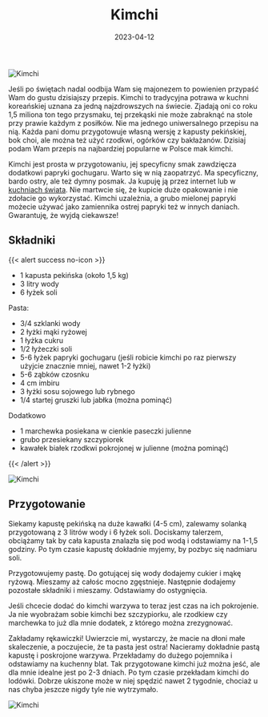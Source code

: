 ﻿---
title: "Kimchi"
date: 2023-04-12
categories:
- inne
tags:
- wegańskie
- kapusta pekińska
- kuchnie świata
- kuchnia koreańska
- bez laktozy
- kiszonki
thumbnailImagePosition: "top"
---
![Kimchi](/img/Kimchi/Kimchi-3.JPG)

Jeśli po świętach nadal oodbija Wam się majonezem to powienien przypaść Wam do gustu dzisiajszy przepis. Kimchi to tradycyjna potrawa w kuchni koreańskiej uznana za jedną  najzdrowszych na świecie. Zjadają oni co roku 1,5 miliona ton tego przysmaku, tej przekąski nie może zabraknąć na stole przy prawie każdym z posiłków. Nie ma jednego uniwersalnego przepisu na nią. Każda pani domu przygotowuje własną wersję z kapusty pekińskiej, bok choi, ale można też użyć rzodkwi, ogórków czy bakłażanów. Dzisiaj podam Wam przepis na najbardziej popularne w Polsce mak kimchi.
<!--more-->

Kimchi jest prosta w przygotowaniu, jej specyficny smak zawdzięcza dodatkowi papryki gochugaru. Warto się w nią zaopatrzyć. Ma specyficzny, bardo ostry, ale też dymny posmak. Ja kupuję ją przez internet lub w [kuchniach świata](https://sklep.kuchnieswiata.com.pl/product-pol-983-Papryka-koreanska-Gochugaru-grubo-mielona-500g-Hosan.html?query_id=1). Nie martwcie się, że kupicie duże opakowanie i nie zdołacie go wykorzystać. Kimchi uzależnia, a grubo mielonej papryki możecie używać jako zamiennika ostrej papryki też w innych daniach. Gwarantuję, że wyjdą ciekawsze!

## Składniki
{{< alert success no-icon >}}
- 1 kapusta pekińska (około 1,5 kg)
- 3 litry wody
- 6 łyżek soli

Pasta:
- 3/4 szklanki wody
- 2 łyżki mąki ryżowej
- 1 łyżka cukru
- 1/2 łyżeczki soli
- 5-6 łyżek papryki gochugaru (jeśli robicie kimchi po raz pierwszy użyjcie znacznie mniej, nawet 1-2 łyżki)
- 5-6 ząbków czosnku
- 4 cm imbiru
- 3 łyżki sosu sojowego lub rybnego
- 1/4 startej gruszki lub jabłka (można pominąć)


Dodatkowo
- 1 marchewka posiekana w cienkie paseczki julienne
- grubo przesiekany szczypiorek
- kawałek białek rzodkwi pokrojonej w julienne (można pominąć)

{{< /alert >}}

![Kimchi](/img/Kimchi/Kimchi-1.JPG)
## Przygotowanie
Siekamy kapustę pekińską na duże kawałki (4-5 cm), zalewamy solanką przygotowaną z 3 litrów wody i 6 łyżek soli. Dociskamy talerzem, obciążamy tak by cała kapusta znalazła się pod wodą i odstawiamy na 1-1,5 godziny. Po tym czasie kapustę dokładnie myjemy, by pozbyc się nadmiaru soli. 

Przygotowujemy pastę. Do gotującej się wody dodajemy cukier i mąkę ryżową. Mieszamy aż całośc mocno zgęstnieje. Następnie dodajemy pozostałe składniki i mieszamy. Odstawiamy do ostygnięcia. 

Jeśli chcecie dodać do kimchi warzywa to teraz jest czas na ich pokrojenie. Ja nie wyobrażam sobie kimchi bez szczypiorku, ale rzodkiew czy marchewka to już dla mnie dodatek, z którego można zrezygnować. 

Zakładamy rękawiczki! Uwierzcie mi, wystarczy, że macie na dłoni małe skaleczenie, a poczujecie, że ta pasta jest ostra! Nacieramy dokładnie pastą kapustę i poskrojone warzywa. Przekładamy do dużego pojemnika i odstawiamy na kuchenny blat. Tak przygotowane kimchi już można jeść, ale dla mnie idealne jest po 2-3 dniach. Po tym czasie przekładam kimchi do lodówki. Dobrze ukiszone może w niej spędzić nawet 2 tygodnie, chociaż u nas chyba jeszcze nigdy tyle nie wytrzymało. 

![Kimchi](/img/Kimchi/Kimchi-4.JPG)

